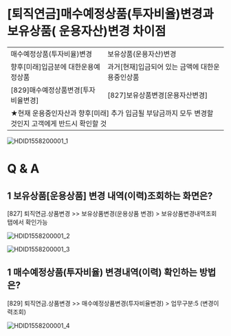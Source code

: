 # [퇴직연금]매수예정상품(투자비율)변경과 보유상품( 운용자산)변경 차이점

<table><tbody><tr>
<td>
매수예정상품(투자비율)변경</td>
<td>
보유상품(운용자산)변경</td></tr><tr>
<td>
향후[미래]입금분에 대한운용예정상품</td>
<td>
과거[현재]입금되어 있는 금액에 대한운용중인상품</td></tr><tr>
<td>
[829]매수예정상품변경[투자비율변경]</td>
<td>
[827]보유상품변경[운용자산변경]</td></tr><tr>
<td colspan="2">
★현재 운용중인자산과 향후[미래] 추가 입금될 부담금까지 모두 변경할 것인지 고객에게 반드시 확인할 것</td></tr></tbody>
</table>



![HDID1558200001_1](HDID1558200001_1.png)

# Q & A
## 1 보유상품[운용상품] 변경 내역(이력)조회하는 화면은?
[827] 퇴직연금.상품변경 >> 보유상품변경(운용상품 변경) > 보유상품변경내역조회 탭에서 확인가능

![HDID1558200001_2](HDID1558200001_2.png)


![HDID1558200001_3](HDID1558200001_3.png)

## 1 매수예정상품(투자비율) 변경내역(이력) 확인하는 방법은?
[829] 퇴직연금.상품변경 >> 매수예정상품변경(투자비율변경) > 업무구분:5 (변경이력조회)

![HDID1558200001_4](HDID1558200001_4.png)

